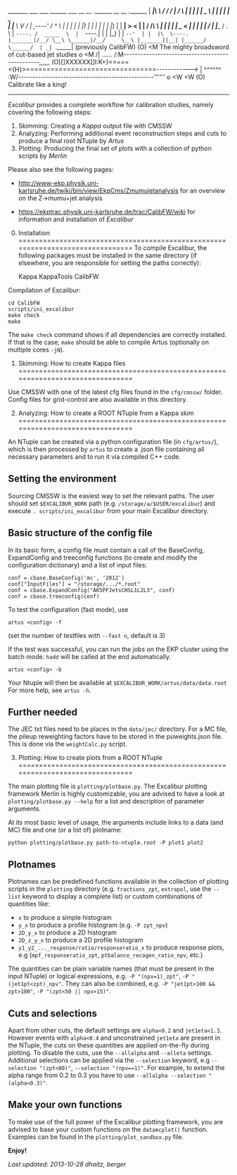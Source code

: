   _______ ___   ___  ______      ___       __       __  .______    __    __  .______
 |   ____|\  \ /  / /      |    /   \     |  |     |  | |   _  \  |  |  |  | |   _  \
 |  |__    \  V  / |  ,----'   /  ^  \    |  |     |  | |  |_)  | |  |  |  | |  |_)  |
 |   __|    >   <  |  |       /  /_\  \   |  |     |  | |   _  <  |  |  |  | |      /
 |  |____  /  .  \ |  `----. /  _____  \  |  `----.|  | |  |_)  | |  `--'  | |  |\  \----.
 |_______|/__/ \__\ \______|/__/     \__\ |_______||__| |______/   \______/  | _| `._____|
                                                                      (previously CalibFW)
                   (O)
                   <M       The mighty broadsword of cut-based jet studies
        o          <M
       /| ......  /:M\------------------------------------------------,,,,,,
     (O)[]XXXXXX[]I:K+}=====<{H}>================================------------>
       \| ^^^^^^  \:W/------------------------------------------------''''''
        o          <W
                   <W
                   (O)                 Calibrate like a king!

-------------------------------------------------------------------------------

*Excalibur* provides a complete workflow for calibration studies, namely
covering the following steps:

   1. Skimming: Creating a *Kappa* output file with CMSSW
   2. Analyzing: Performing additional event reconstruction steps and cuts
      to produce a final root NTuple by *Artus*
   3. Plotting: Producing the final set of plots with a collection of python
      scripts by *Merlin*

Please also see the following pages:

- http://www-ekp.physik.uni-karlsruhe.de/twiki/bin/view/EkpCms/Zmumujetanalysis
  for an overview on the Z->mumu+jet analysis

- https://ekptrac.physik.uni-karlsruhe.de/trac/CalibFW/wiki
  for information and installation of *Excalibur*

0. Installation
===============================================================================
To compile Excalibur, the following packages must be installed in the same
directory (if elsewhere, you are responsible for setting the paths correctly):

    Kappa
    KappaTools
    CalibFW

Compilation of Excalibur:

    cd CalibFW
    scripts/ini_excalibur
    make check
    make

The `make check` command shows if all dependencies are correctly installed. If
that is the case, `make` should be able to compile Artus (optionally on
multiple cores `-jN`).


1. Skimming: How to create Kappa files
===============================================================================

Use CMSSW with one of the latest cfg files found in the `cfg/cmssw/` folder.
Config files for grid-control are also available in this directory.


2. Analyzing: How to create a ROOT NTuple from a Kappa skim
===============================================================================

An NTuple can be created via a python configuration file (in `cfg/artus/`),
which is then processed by `artus` to create a .json file containing
all necessary parameters and to run it via compiled C++ code.


## Setting the environment
Sourcing CMSSW is the easiest way to set the relevant paths. The user should
set `$EXCALIBUR_WORK` path (e.g. `/storage/a/$USER/excalibur`)
and execute `. scripts/ini_excalibur` from your main Excalibur directory.


## Basic structure of the config file
In its basic form, a config file must contain a call of the BaseConfig,
ExpandConfig and treeconfig functions (to create and modify the configuration
dictionary) and a list of input files:

    conf = cbase.BaseConfig('mc', '2012')
    conf["InputFiles"] = "/storage/.../*.root"
    conf = cbase.ExpandConfig("AK5PFJetsCHSL1L2L3", conf)
    conf = cbase.treeconfig(conf)

To test the configuration (fast mode), use

    artus <config> -f

(set the number of testfiles with `--fast n`, default is 3)

If the test was successful, you can run the jobs on the EKP cluster using
the batch mode. `hadd` will be called at the end automatically.

    artus <config> -b

Your Ntuple will then be available at `$EXCALIBUR_WORK/artus/data/data.root`
For more help, see `artus -h`.

## Further needed
The JEC txt files need to be places in the `data/jec/` directory. For a MC file,
the pileup reweighting factors have to be stored in the puweights.json file.
This is done via the `weightCalc.py` script.


3. Plotting: How to create plots from a ROOT NTuple
===============================================================================

The main plotting file is `plotting/plotbase.py`. The Excalibur plotting
framework Merlin is highly customizable, you are advised to have a look at
`plotting/plotbase.py --help` for a list and description of parameter arguments.

At its most basic level of usage, the arguments include links to a data (and MC) 
file and one (or a list of) plotname:

    python plotting/plotbase.py path-to-ntuple.root -P plot1 plot2


## Plotnames
Plotnames can be predefined functions available in the collection of plotting 
scripts in the `plotting` directory (e.g. `fractions_zpt`, `extrapol`, use the
`--list` keyword to display a complete list) or custom combinations of
quantities like:

- `x`  to produce a simple histogram
- `y_x` to produce a profile histogram (e.g. `-P zpt_npv`)
- `2D_y_x` to produce a 2D histogram
- `2D_z_y_x` to produce a 2D profile histogram
- `y1_y2_..._response/ratio/responseratio_x` to produce response plots,
  e.g (`mpf_responseratio_zpt`, `ptbalance_recogen_ratio_npv`, etc.)

The quantities can be plain variable names (that must be present in the input
NTuple) or logical expressions, e.g. `-P "(npv=1)_zpt"`, `-P "(jet1pt<zpt)_npv"`.
They can also be combined, e.g. `-P "jet1pt>100 && zpt>100"`,
 `-P "(zpt<50 || npv>15)"`.


## Cuts and selections
Apart from other cuts, the default settings are `alpha<0.2` and `jet1eta<1.3`.
However events with `alpha<0.4` and unconstrained `jet1eta` are present in the NTuple,
the cuts on these quantities are applied on-the-fly during plotting. To disable
the cuts, use the `--allalpha` and `--alleta` settings.
Additional selections can be applied via the `--selection` keyword,
e.g `--selection "(zpt<80)"`, `--selection "(npv==1)"`.
For example, to extend the alpha range from 0.2 to 0.3 you have to use
`--allalpha --selection "(alpha<0.3)"`.


## Make your own functions
To make use of the full power of the Excalibur plotting framework, you are advised
to base your custom functions on the `datamcplot()` function. Examples can be
found in the `plotting/plot_sandbox.py` file.


**Enjoy!**


*Last updated: 2013-10-28 dhaitz, berger*

